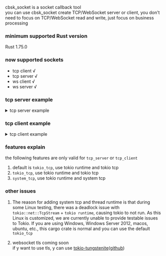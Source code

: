 cbsk_socket is a socket callback tool  
you can use cbsk_socket create TCP/WebSocket server or client, you don't need to focus on TCP/WebSocket read and write,
just focus on business processing

### minimum supported Rust version

Rust 1.75.0

### now supported sockets

* tcp client √
* tcp server √
* ws client √
* ws server √

### tcp server example

<details>
<summary>tcp server example</summary>

Cargo.toml file:

```toml
fast_log = "1.6.16"
cbsk_base = { version = "0.1.8" }
cbsk_socket = { version = "1.0.0", features = ["tcp_server"] }
```

main.rs file:

```rust
use std::net::{IpAddr, SocketAddr};
use std::sync::Arc;
use cbsk_base::{log, tokio};
use cbsk_socket::tcp::server::callback::TcpServerCallBack;
use cbsk_socket::tcp::server::client::TcpServerClient;
use cbsk_socket::tcp::server::config::TcpServerConfig;
use cbsk_socket::tcp::server::TcpServer;
use cbsk_socket::tcp::write_trait::WriteTrait;

#[tokio::main]
async fn main() {
    // print log to console
    let fast_config = fast_log::config::Config::default().console();
    fast_log::init(fast_config).unwrap();

    // start tcp server
    let addr = SocketAddr::new(IpAddr::from([0, 0, 0, 0]), 8080);
    let tcp_config = TcpServerConfig::new("test".into(), addr, false);
    let tcp_server = TcpServer::new(tcp_config.into(), TcpServerBusiness {}.into());
    let handle = tcp_server.start::<1024>();

    // wait handle
    handle.await.unwrap();

    // wait log flush
    log::logger().flush();
}

/// you tcp server business
pub struct TcpServerBusiness {}

/// business callback
impl TcpServerCallBack for TcpServerBusiness {
    async fn recv(&self, bytes: Vec<u8>, client: Arc<TcpServerClient>) -> Vec<u8> {
        println!("{} read bytes [{bytes:?}]", client.log_head);

        // send bytes to tcp client
        client.send_bytes(b"hello world").await;
        client.send_text("hello world").await;
        client.send_json(&"hello world".to_string()).await;

        Vec::new()
    }
}
```

</details>

### tcp client example

<details>
<summary>tcp client example</summary>

Cargo.toml file:

```toml
fast_log = "1.6.16"
cbsk_base = { version = "0.1.8" }
cbsk_socket = { version = "1.0.0", features = ["tcp_client"] }
```

main.rs file:

```rust
use std::net::{IpAddr, SocketAddr};
use std::time::Duration;
use cbsk_base::{log, tokio};
use cbsk_socket::config::re_conn::SocketReConn;
use cbsk_socket::tcp::client::callback::TcpClientCallBack;
use cbsk_socket::tcp::client::config::TcpClientConfig;
use cbsk_socket::tcp::client::TcpClient;
use cbsk_socket::tcp::write_trait::WriteTrait;

#[tokio::main]
async fn main() {
    // print log to console
    let fast_config = fast_log::config::Config::default().console();
    fast_log::init(fast_config).unwrap();

    // start tcp client
    let addr = SocketAddr::new(IpAddr::from([127, 0, 0, 1]), 8080);
    let tcp_config = TcpClientConfig::new("test".into(), addr, SocketReConn::enable(Duration::from_secs(3)));
    let tcp_client = TcpClient::new(tcp_config.into(), TcpClientBusiness {}.into());
    let read_handle = tcp_client.start::<1024>();

    // if tcp server connect success, send bytes to tcp server
    let write_handle = tokio::spawn(async move {
        loop {
            if tcp_client.is_connected() {
                tcp_client.send_bytes(b"hello world").await;
                tcp_client.send_text("hello world").await;
                tcp_client.send_json(&"hello world".to_string()).await;
            }

            tokio::time::sleep(Duration::from_secs(3)).await;
        }
    });

    // wait handle
    read_handle.await.unwrap();
    write_handle.await.unwrap();

    // wait log flush
    log::logger().flush();
}

/// you tcp client business
pub struct TcpClientBusiness {}

/// business callback
impl TcpClientCallBack for TcpClientBusiness {
    async fn recv(&self, bytes: Vec<u8>) -> Vec<u8> {
        println!("read bytes [{bytes:?}]");

        Vec::new()
    }
}
```

</details>

### features explain

the following features are only valid for `tcp_server` or `tcp_client`

1. default is `tokio_tcp`, use tokio runtime and tokio tcp
2. `tokio_tcp`, use tokio runtime and tokio tcp
3. `system_tcp`, use tokio runtime and system tcp

### other issues

1. The reason for adding system tcp and thread runtime is that during some Linux testing, there was a deadlock issue
   with `tokio::net::TcpStream` + `tokio runtime`, causing tokio to not run. As this Linux is customized, we are
   currently
   unable to provide testable issues to Tokio. If you are using Windows, Windows Server 2012, macos, ubuntu, etc., this
   cargo crate is normal and you can use the default `tokio_tcp`

2. websocket tls coming soon  
   if y want to use tls, y can
   use [tokio-tungstenite](https://crates.io/crates/tokio-tungstenite)([github](https://github.com/snapview/tokio-tungstenite))
